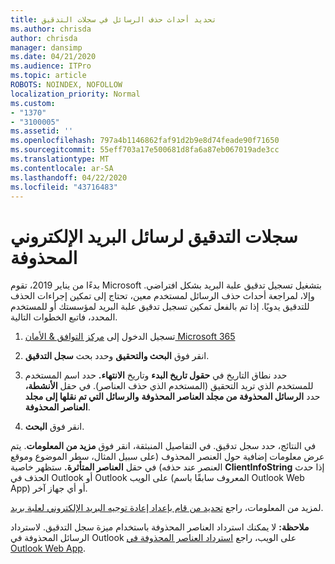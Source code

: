 ```yaml
---
title: تحديد أحداث حذف الرسائل في سجلات التدقيق
ms.author: chrisda
author: chrisda
manager: dansimp
ms.date: 04/21/2020
ms.audience: ITPro
ms.topic: article
ROBOTS: NOINDEX, NOFOLLOW
localization_priority: Normal
ms.custom:
- "1370"
- "3100005"
ms.assetid: ''
ms.openlocfilehash: 797a4b1146862faf91d2b9e8d74feade90f71650
ms.sourcegitcommit: 55eff703a17e500681d8fa6a87eb067019ade3cc
ms.translationtype: MT
ms.contentlocale: ar-SA
ms.lasthandoff: 04/22/2020
ms.locfileid: "43716483"
---
```

# <a name="audit-logs-for-deleted-email-messages"></a>سجلات التدقيق لرسائل البريد الإلكتروني المحذوفة

بدءًا من يناير 2019، تقوم Microsoft بتشغيل تسجيل تدقيق علبة البريد بشكل افتراضي. وإلا، لمراجعة أحداث حذف الرسائل لمستخدم معين، تحتاج إلى تمكين إجراءات الحذف للتدقيق يدويًا. إذا تم بالفعل تمكين تسجيل تدقيق علبة البريد لمؤسستك أو للمستخدم المحدد، فاتبع الخطوات التالية.

1. تسجيل الدخول إلى [مركز التوافق & الأمان Microsoft 365](https://protection.office.com/)

2. انقر فوق **البحث والتحقيق** وحدد بحث **سجل التدقيق**.

3. حدد نطاق التاريخ في **حقول تاريخ البدء** وتاريخ **الانتهاء.** حدد اسم المستخدم للمستخدم الذي تريد التحقيق (المستخدم الذي حذف العناصر). في حقل **الأنشطة،** حدد **الرسائل المحذوفة من مجلد العناصر المحذوفة** **والرسائل التي تم نقلها إلى مجلد العناصر المحذوفة**.

4. انقر فوق **البحث**.

في النتائج، حدد سجل تدقيق. في التفاصيل المنبثقة، انقر فوق **مزيد من المعلومات**. يتم عرض معلومات إضافية حول العنصر المحذوف (على سبيل المثال، سطر الموضوع وموقع العنصر عند حذفه) في حقل **العناصر المتأثرة.** ستظهر خاصية **ClientInfoString** إذا حدث الحذف في Outlook أو Outlook على الويب (المعروف سابقًا باسم Outlook Web App) أو أي جهاز آخر.

لمزيد من المعلومات، راجع [تحديد من قام بإعداد إعادة توجيه البريد الإلكتروني لعلبة بريد](https://docs.microsoft.com/office365/securitycompliance/auditing-troubleshooting-scenarios#determining-if-a-user-deleted-email-items).

**ملاحظة:** لا يمكنك استرداد العناصر المحذوفة باستخدام ميزة سجل التدقيق. لاسترداد الرسائل المحذوفة في Outlook على الويب، راجع [استرداد العناصر المحذوفة في Outlook Web App](https://support.office.com/article/C3D8FC15-EEEF-4F1C-81DF-E27964B7EDD4).

